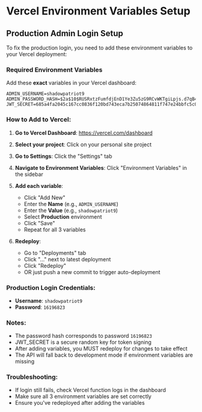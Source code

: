 # Vercel Environment Variables Setup

## Production Admin Login Setup

To fix the production login, you need to add these environment variables to your Vercel deployment:

### Required Environment Variables

Add these **exact** variables in your Vercel dashboard:

```
ADMIN_USERNAME=shadowpatriot9
ADMIN_PASSWORD_HASH=$2a$10$RUSRxtzFumfdjEnD1Ye3Zu5zG9RCvWKTgiLpjs.d7qB4Jd9HpP.hG
JWT_SECRET=685a4fa2045c167cc0836f120bd743eca7b25074864811f747e24bbfc5c04731ae79502b9ef98e720ff9a3f9f9dfccc86a5080c8940c5e6dfe34385220adf1df
```

### How to Add to Vercel:

1. **Go to Vercel Dashboard**: https://vercel.com/dashboard
2. **Select your project**: Click on your personal site project
3. **Go to Settings**: Click the "Settings" tab
4. **Navigate to Environment Variables**: Click "Environment Variables" in the sidebar
5. **Add each variable**:
   - Click "Add New"
   - Enter the **Name** (e.g., `ADMIN_USERNAME`)
   - Enter the **Value** (e.g., `shadowpatriot9`)
   - Select **Production** environment
   - Click "Save"
   - Repeat for all 3 variables

6. **Redeploy**: 
   - Go to "Deployments" tab
   - Click "..." next to latest deployment
   - Click "Redeploy"
   - OR just push a new commit to trigger auto-deployment

### Production Login Credentials:
- **Username**: `shadowpatriot9`  
- **Password**: `16196823`

### Notes:
- The password hash corresponds to password `16196823`
- JWT_SECRET is a secure random key for token signing
- After adding variables, you MUST redeploy for changes to take effect
- The API will fall back to development mode if environment variables are missing

### Troubleshooting:
- If login still fails, check Vercel function logs in the dashboard
- Make sure all 3 environment variables are set correctly
- Ensure you've redeployed after adding the variables
